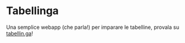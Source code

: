 # Tabellinga

Una semplice webapp (che parla!) per imparare le tabelline, provala su [tabellin.ga](http://tabellin.ga/)!
